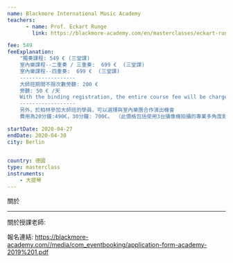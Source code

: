 ```yaml
---
name: Blackmore International Music Academy
teachers:
      - name: Prof. Eckart Runge
        link: https://blackmore-academy.com/en/masterclasses/eckart-runge

fee: 549
feeExplanation: 
    "獨奏課程: 549 € (三堂課)
    室內樂課程--二重奏 / 三重奏:  699 €  (三堂課)
    室內樂課程--四重奏:  699 €  (三堂課)
    ------------------
    大師班期間不限次數旁聽: 200 € 
    旁聽: 50 € /天   
    With the binding registration, the entire course fee will be charged.
    ------------------
    另外，於柏林參加大師班的學員，可以選擇與室內樂團合作演出機會
    費用為20分鐘:490€，30分鐘: 700€。 （此價格包括使用3台攝像機拍攝的專業多角度影像)"

startDate: 2020-04-27
endDate: 2020-04-30
city: Berlin 
      

country: 德國
type: masterclass
instruments:
    - 大提琴
---
```

關於



<hr/>


關於授課老師:

報名連結: 
https://blackmore-academy.com//media/com_eventbooking/application-form-academy-2019%201.pdf


